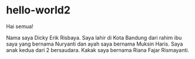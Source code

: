 # hello-world2

Hai semua!

Nama saya Dicky Erik Risbaya.
Saya lahir di Kota Bandung dari rahim ibu saya yang bernama Nuryanti dan ayah saya bernama Muksin Haris.
Saya anak kedua dari 2 bersaudara.
Kakak saya bernama Riana Fajar Rismayanti.

